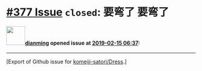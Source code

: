 # [\#377 Issue](https://github.com/komeiji-satori/Dress/issues/377) `closed`: 要弯了 要弯了

#### <img src="https://avatars.githubusercontent.com/u/7877823?u=f3a3f077db9dbc57b329a36b1a4ddba5f07c7ce9&v=4" width="50">[dianming](https://github.com/dianming) opened issue at [2019-02-15 06:37](https://github.com/komeiji-satori/Dress/issues/377):






-------------------------------------------------------------------------------



[Export of Github issue for [komeiji-satori/Dress](https://github.com/komeiji-satori/Dress).]

